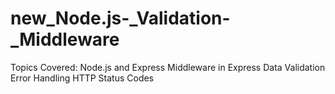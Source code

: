 # new_Node.js-_Validation-_Middleware
Topics Covered: Node.js and Express Middleware in Express Data Validation Error Handling HTTP Status Codes
